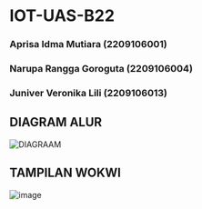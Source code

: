 # IOT-UAS-B22

### Aprisa Idma Mutiara (2209106001)
### Narupa Rangga Goroguta (2209106004)
### Juniver Veronika Lili (2209106013)

###
## DIAGRAM ALUR
![DIAGRAAM](https://github.com/aprisamutiara/IOT-UAS-B22/assets/123526722/ec10c9a6-237d-4be6-9dc7-b874bcfa5c94)

###
## TAMPILAN WOKWI
![image](https://github.com/aprisamutiara/IOT-UAS-B22/assets/123526722/d5c9990d-68e9-4030-af17-e23e3a66c6f8)

